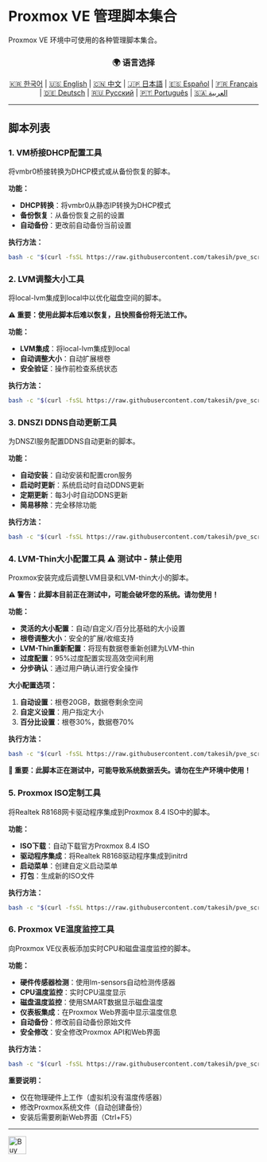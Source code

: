 # Proxmox VE 管理脚本集合
Proxmox VE 环境中可使用的各种管理脚本集合。

<div align="center">
  <h3>🌍 语言选择</h3>
  <a href="README.md">🇰🇷 한국어</a> |
  <a href="README_EN.md">🇺🇸 English</a> |
  <a href="README_CN.md">🇨🇳 中文</a> |
  <a href="README_JP.md">🇯🇵 日本語</a> |
  <a href="README_ES.md">🇪🇸 Español</a> |
  <a href="README_FR.md">🇫🇷 Français</a> |
  <a href="README_DE.md">🇩🇪 Deutsch</a> |
  <a href="README_RU.md">🇷🇺 Русский</a> |
  <a href="README_PT.md">🇵🇹 Português</a> |
  <a href="README_AR.md">🇸🇦 العربية</a>
</div>

---

## 脚本列表

### 1. VM桥接DHCP配置工具
将vmbr0桥接转换为DHCP模式或从备份恢复的脚本。

**功能：**
- **DHCP转换**：将vmbr0从静态IP转换为DHCP模式
- **备份恢复**：从备份恢复之前的设置
- **自动备份**：更改前自动备份当前设置

**执行方法：**
```bash
bash -c "$(curl -fsSL https://raw.githubusercontent.com/takesih/pve_script/main/pve_vmbr0_dhcp.sh)"
```

### 2. LVM调整大小工具
将local-lvm集成到local中以优化磁盘空间的脚本。

**⚠️ 重要：使用此脚本后难以恢复，且快照备份将无法工作。**

**功能：**
- **LVM集成**：将local-lvm集成到local
- **自动调整大小**：自动扩展根卷
- **安全验证**：操作前检查系统状态

**执行方法：**
```bash
bash -c "$(curl -fsSL https://raw.githubusercontent.com/takesih/pve_script/main/pve_lvm_resize.sh)"
```

### 3. DNSZI DDNS自动更新工具
为DNSZI服务配置DDNS自动更新的脚本。

**功能：**
- **自动安装**：自动安装和配置cron服务
- **启动时更新**：系统启动时自动DDNS更新
- **定期更新**：每3小时自动DDNS更新
- **简易移除**：完全移除功能

**执行方法：**
```bash
bash -c "$(curl -fsSL https://raw.githubusercontent.com/takesih/pve_script/main/dnszi_ddns_setup.sh)"
```

### 4. LVM-Thin大小配置工具 ⚠️ **测试中 - 禁止使用**
Proxmox安装完成后调整LVM目录和LVM-thin大小的脚本。

**⚠️ 警告：此脚本目前正在测试中，可能会破坏您的系统。请勿使用！**

**功能：**
- **灵活的大小配置**：自动/自定义/百分比基础的大小设置
- **根卷调整大小**：安全的扩展/收缩支持
- **LVM-Thin重新配置**：将现有数据卷重新创建为LVM-thin
- **过度配置**：95%过度配置实现高效空间利用
- **分步确认**：通过用户确认进行安全操作

**大小配置选项：**
1. **自动设置**：根卷20GB，数据卷剩余空间
2. **自定义设置**：用户指定大小
3. **百分比设置**：根卷30%，数据卷70%

**执行方法：**
```bash
bash -c "$(curl -fsSL https://raw.githubusercontent.com/takesih/pve_script/main/pve_lvm_thin_setup.sh)"
```

**🚨 重要：此脚本正在测试中，可能导致系统数据丢失。请勿在生产环境中使用！**

### 5. Proxmox ISO定制工具
将Realtek R8168网卡驱动程序集成到Proxmox 8.4 ISO中的脚本。

**功能：**
- **ISO下载**：自动下载官方Proxmox 8.4 ISO
- **驱动程序集成**：将Realtek R8168驱动程序集成到initrd
- **启动菜单**：创建自定义启动菜单
- **打包**：生成新的ISO文件

**执行方法：**
```bash
bash -c "$(curl -fsSL https://raw.githubusercontent.com/takesih/pve_script/main/proxmox_iso_customize.sh)"
```

### 6. Proxmox VE温度监控工具
向Proxmox VE仪表板添加实时CPU和磁盘温度监控的脚本。

**功能：**
- **硬件传感器检测**：使用lm-sensors自动检测传感器
- **CPU温度监控**：实时CPU温度显示
- **磁盘温度监控**：使用SMART数据显示磁盘温度
- **仪表板集成**：在Proxmox Web界面中显示温度信息
- **自动备份**：修改前自动备份原始文件
- **安全修改**：安全修改Proxmox API和Web界面

**执行方法：**
```bash
bash -c "$(curl -fsSL https://raw.githubusercontent.com/takesih/pve_script/main/pve_temperature_monitor.sh)"
```

**重要说明：**
- 仅在物理硬件上工作（虚拟机没有温度传感器）
- 修改Proxmox系统文件（自动创建备份）
- 安装后需要刷新Web界面（Ctrl+F5）

---

<a href='https://ko-fi.com/R6R71ILZQL' target='_blank'><img height='36' style='border:0px;height:36px;' src='https://storage.ko-fi.com/cdn/kofi3.png?v=6' border='0' alt='Buy Me a Coffee at ko-fi.com' /></a> 